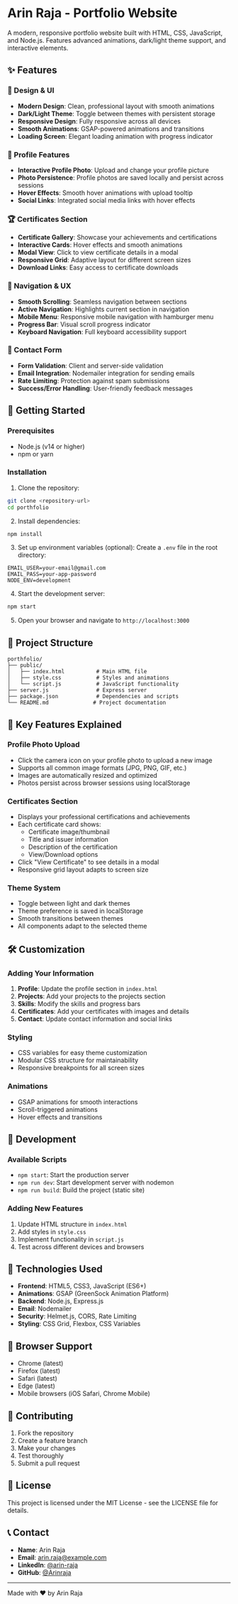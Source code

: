 # Arin Raja - Portfolio Website

A modern, responsive portfolio website built with HTML, CSS, JavaScript, and Node.js. Features advanced animations, dark/light theme support, and interactive elements.

## ✨ Features

### 🎨 Design & UI
- **Modern Design**: Clean, professional layout with smooth animations
- **Dark/Light Theme**: Toggle between themes with persistent storage
- **Responsive Design**: Fully responsive across all devices
- **Smooth Animations**: GSAP-powered animations and transitions
- **Loading Screen**: Elegant loading animation with progress indicator

### 👤 Profile Features
- **Interactive Profile Photo**: Upload and change your profile picture
- **Photo Persistence**: Profile photos are saved locally and persist across sessions
- **Hover Effects**: Smooth hover animations with upload tooltip
- **Social Links**: Integrated social media links with hover effects

### 🏆 Certificates Section
- **Certificate Gallery**: Showcase your achievements and certifications
- **Interactive Cards**: Hover effects and smooth animations
- **Modal View**: Click to view certificate details in a modal
- **Responsive Grid**: Adaptive layout for different screen sizes
- **Download Links**: Easy access to certificate downloads

### 📱 Navigation & UX
- **Smooth Scrolling**: Seamless navigation between sections
- **Active Navigation**: Highlights current section in navigation
- **Mobile Menu**: Responsive mobile navigation with hamburger menu
- **Progress Bar**: Visual scroll progress indicator
- **Keyboard Navigation**: Full keyboard accessibility support

### 📧 Contact Form
- **Form Validation**: Client and server-side validation
- **Email Integration**: Nodemailer integration for sending emails
- **Rate Limiting**: Protection against spam submissions
- **Success/Error Handling**: User-friendly feedback messages

## 🚀 Getting Started

### Prerequisites
- Node.js (v14 or higher)
- npm or yarn

### Installation

1. Clone the repository:
```bash
git clone <repository-url>
cd porthfolio
```

2. Install dependencies:
```bash
npm install
```

3. Set up environment variables (optional):
Create a `.env` file in the root directory:
```env
EMAIL_USER=your-email@gmail.com
EMAIL_PASS=your-app-password
NODE_ENV=development
```

4. Start the development server:
```bash
npm start
```

5. Open your browser and navigate to `http://localhost:3000`

## 📁 Project Structure

```
porthfolio/
├── public/
│   ├── index.html          # Main HTML file
│   ├── style.css           # Styles and animations
│   └── script.js           # JavaScript functionality
├── server.js               # Express server
├── package.json            # Dependencies and scripts
└── README.md              # Project documentation
```

## 🎯 Key Features Explained

### Profile Photo Upload
- Click the camera icon on your profile photo to upload a new image
- Supports all common image formats (JPG, PNG, GIF, etc.)
- Images are automatically resized and optimized
- Photos persist across browser sessions using localStorage

### Certificates Section
- Displays your professional certifications and achievements
- Each certificate card shows:
  - Certificate image/thumbnail
  - Title and issuer information
  - Description of the certification
  - View/Download options
- Click "View Certificate" to see details in a modal
- Responsive grid layout adapts to screen size

### Theme System
- Toggle between light and dark themes
- Theme preference is saved in localStorage
- Smooth transitions between themes
- All components adapt to the selected theme

## 🛠️ Customization

### Adding Your Information
1. **Profile**: Update the profile section in `index.html`
2. **Projects**: Add your projects to the projects section
3. **Skills**: Modify the skills and progress bars
4. **Certificates**: Add your certificates with images and details
5. **Contact**: Update contact information and social links

### Styling
- CSS variables for easy theme customization
- Modular CSS structure for maintainability
- Responsive breakpoints for all screen sizes

### Animations
- GSAP animations for smooth interactions
- Scroll-triggered animations
- Hover effects and transitions

## 🔧 Development

### Available Scripts
- `npm start`: Start the production server
- `npm run dev`: Start development server with nodemon
- `npm run build`: Build the project (static site)

### Adding New Features
1. Update HTML structure in `index.html`
2. Add styles in `style.css`
3. Implement functionality in `script.js`
4. Test across different devices and browsers

## 🌟 Technologies Used

- **Frontend**: HTML5, CSS3, JavaScript (ES6+)
- **Animations**: GSAP (GreenSock Animation Platform)
- **Backend**: Node.js, Express.js
- **Email**: Nodemailer
- **Security**: Helmet.js, CORS, Rate Limiting
- **Styling**: CSS Grid, Flexbox, CSS Variables

## 📱 Browser Support

- Chrome (latest)
- Firefox (latest)
- Safari (latest)
- Edge (latest)
- Mobile browsers (iOS Safari, Chrome Mobile)

## 🤝 Contributing

1. Fork the repository
2. Create a feature branch
3. Make your changes
4. Test thoroughly
5. Submit a pull request

## 📄 License

This project is licensed under the MIT License - see the LICENSE file for details.

## 📞 Contact

- **Name**: Arin Raja
- **Email**: arin.raja@example.com
- **LinkedIn**: [@arin-raja](https://www.linkedin.com/in/arin-raja)
- **GitHub**: [@Arinraja](https://github.com/Arinraja)

---

Made with ❤️ by Arin Raja 